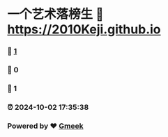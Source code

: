 # 一个艺术落榜生 :link: https://2010Keji.github.io 
### :page_facing_up: [1](https://2010Keji.github.io/tag.html) 
### :speech_balloon: 0 
### :hibiscus: 1 
### :alarm_clock: 2024-10-02 17:35:38 
### Powered by :heart: [Gmeek](https://github.com/Meekdai/Gmeek)
